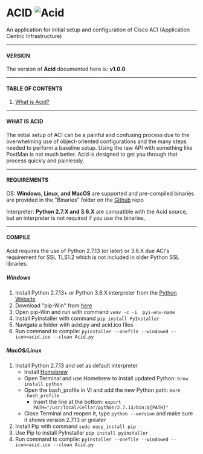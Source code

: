 # ACID	![Acid][logo]
An application for initial setup and configuration of Cisco ACI (Application Centric Infrastructure)


-----------------------------------------
####   VERSION   ####

The version of **Acid** documented here is: **v1.0.0**


-----------------------------------------
####   TABLE OF CONTENTS   ####

1. [What is Acid?](#what-is-acid)


-----------------------------------------
####   WHAT IS ACID   ####

The initial setup of ACI can be a painful and confusing process due to the overwhelming use of object-oriented configurations and the many steps needed to perform a baseline setup. Using the raw API with something like PostMan is not much better. Acid is designed to get you through that process quickly and painlessly.


--------------------------------------
####   REQUIREMENTS   ####

OS:			**Windows, Linux, and MacOS** are supported and pre-compiled binaries are provided in the "Binaries" folder on the [Github](#github_acid) repo

Interpreter:		**Python 2.7.X and 3.6.X** are compatible with the Acid source, but an interpreter is not required if you use the binaries.


--------------------------------------
####   COMPILE   ####
Acid requires the use of Python 2.7.13 (or later) or 3.6.X due ACI's requirement for SSL TLS1.2 which is not included in older Python SSL libraries.

##### Windows
  1. Install Python 2.7.13+ or Python 3.6.X interpreter from the [Python Website](#python_website)
  2. Download "pip-Win" from [here](#pip_win)
  3. Open pip-Win and run with command `venv -c -i  pyi-env-name`
  4. Install PyInstaller with command `pip install PyInstaller`
  5. Navigate a folder with acid.py and acid.ico files
  6. Run command to compile: `pyinstaller --onefile --windowed --icon=acid.ico --clean Acid.py`

##### MacOS/Linux
  1. Install Python 2.7.13 and set as default interpreter
	  - Install [Homebrew](#homebrew)
	  - Open Terminal and use Homebrew to install updated Python: `brew install python`
	  - Open the bash_profile in VI and add the new Python path: `more .bash_profile`
	    - Insert the line at the bottom: `export PATH="/usr/local/Cellar/python/2.7.13/bin:${PATH}"`
	  - Close Terminal and reopen it, type `python --version` and make sure it shows version 2.7.13 or greater
  2. Install Pip with command `sudo easy_install pip`
  3. Use Pip to install PyInstaller `pip install pyinstaller`
  4. Run command to compile: `pyinstaller --onefile --windowed --icon=acid.ico --clean Acid.py`


[logo]: http://www.packetsar.com/wp-content/uploads/acid-logo-tiny-100.png
[github_acid]: https://github.com/PackeTsar/acid
[python_website]: https://www.python.org/
[pip_win]: https://sites.google.com/site/pydatalog/python/pip-for-windows
[homebrew]: https://brew.sh/
